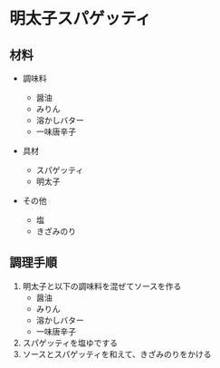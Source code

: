 # 明太子スパゲッティ

## 材料
- 調味料
    - 醤油
    - みりん
    - 溶かしバター
    - 一味唐辛子

- 具材
   - スパゲッティ
   - 明太子

- その他
   - 塩
   - きざみのり

## 調理手順
1. 明太子と以下の調味料を混ぜてソースを作る
    - 醤油
    - みりん
    - 溶かしバター
    - 一味唐辛子
2. スパゲッティを塩ゆでする
3. ソースとスパゲッティを和えて、きざみのりをかける
